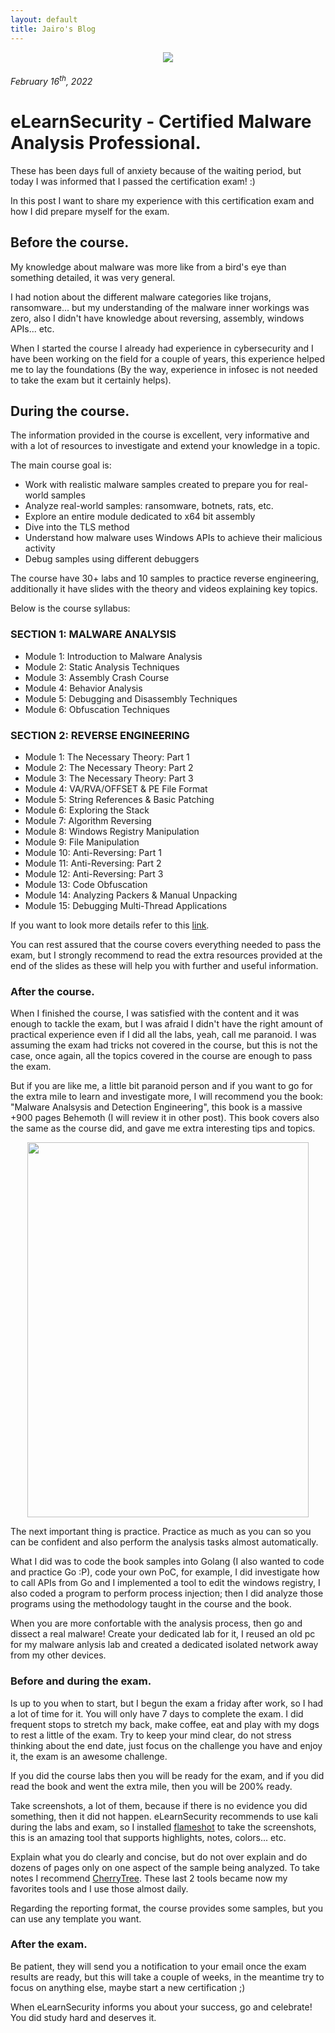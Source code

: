 ```yaml
---
layout: default
title: Jairo's Blog
---
```


<center>
<img src="https://cdn-web-pro.elearnsecurity.com//assets/images/certification/ecmap_certificate_sm.png">
</center>
<h6>February 16<sup>th</sup>, 2022</h6>

# eLearnSecurity - Certified Malware Analysis Professional.

These has been days full of anxiety because of the waiting period, but today I was informed that I passed the certification exam! :)

In this post I want to share my experience with this certification exam and how I did prepare myself for the exam.

## Before the course.
My knowledge about malware was more like from a bird's eye than something detailed, it was very general. 

I had notion about the different malware categories like trojans, ransomware... but my understanding of the malware inner workings was zero, also I didn't have knowledge about reversing, assembly, windows APIs... etc.

When I started the course I already had experience in cybersecurity and I have been working on the field for a couple of years, this experience helped me to lay the foundations (By the way, experience in infosec is not needed to take the exam but it certainly helps).

## During the course.
The information provided in the course is excellent, very informative and with a lot of resources to investigate and extend your knowledge in a topic.

The main course goal is:
* Work with realistic malware samples created to prepare you for real-world samples
* Analyze real-world samples: ransomware, botnets, rats, etc.
* Explore an entire module dedicated to x64 bit assembly
* Dive into the TLS method
* Understand how malware uses Windows APIs to achieve their malicious activity
* Debug samples using different debuggers

The course have 30+ labs and 10 samples to practice reverse engineering, additionally it have slides with the theory and videos explaining key topics.

Below is the course syllabus:

### SECTION 1: MALWARE ANALYSIS
* Module 1: Introduction to Malware Analysis
* Module 2: Static Analysis Techniques
* Module 3: Assembly Crash Course
* Module 4: Behavior Analysis
* Module 5: Debugging and Disassembly Techniques
* Module 6: Obfuscation Techniques

### SECTION 2: REVERSE ENGINEERING
* Module 1: The Necessary Theory: Part 1
* Module 2: The Necessary Theory: Part 2
* Module 3: The Necessary Theory: Part 3
* Module 4: VA/RVA/OFFSET & PE File Format
* Module 5: String References & Basic Patching
* Module 6: Exploring the Stack
* Module 7: Algorithm Reversing
* Module 8: Windows Registry Manipulation
* Module 9: File Manipulation
* Module 10: Anti-Reversing: Part 1
* Module 11: Anti-Reversing: Part 2
* Module 12: Anti-Reversing: Part 3
* Module 13: Code Obfuscation
* Module 14: Analyzing Packers & Manual Unpacking
* Module 15: Debugging Multi-Thread Applications

If you want to look more details refer to this <a href="https://dsxte2q2nyjxs.cloudfront.net/Syllabus_MAPV1.pdf">link</a>.

You can rest assured that the course covers everything needed to pass the exam, but I strongly recommend to read the extra resources provided at the end of the slides as these will help you with further and useful information.

### After the course.
When I finished the course, I was satisfied with the content and it was enough to tackle the exam, but I was afraid I didn't have the right amount of practical experience even if I did all the labs, yeah, call me paranoid. I was assuming the exam had tricks not covered in the course, but this is not the case, once again, all the topics covered in the course are enough to pass the exam.

But if you are like me, a little bit paranoid person and if you want to go for the extra mile to learn and investigate more, I will recommend you the book: "Malware Analsysis and Detection Engineering", this book is a massive +900 pages Behemoth (I will review it in other post). This book covers also the same as the course did, and gave me extra interesting tips and topics. 

<center>
<img src="https://kbimages1-a.akamaihd.net/91771305-b4c1-463d-9ca0-00896f44ca33/1200/1200/False/malware-analysis-and-detection-engineering.jpg" width="450" height="600">
</center>


The next important thing is practice. Practice as much as you can so you can be confident and also perform the analysis tasks almost automatically.

What I did was to code the book samples into Golang (I also wanted to code and practice Go :P), code your own PoC, for example, I did investigate how to call APIs from Go and I implemented a tool to edit the windows registry, I also coded a program to perform process injection; then I did analyze those programs using the methodology taught in the course and the book.

When you are more confortable with the analysis process, then go and dissect a real malware! Create your dedicated lab for it, I reused an old pc for my malware anlysis lab and created a dedicated isolated network away from my other devices.

### Before and during the exam.
Is up to you when to start, but I begun the exam a friday after work, so I had a lot of time for it. You will only have 7 days to complete the exam. I did frequent stops to stretch my back, make coffee, eat and play with my dogs to rest a little of the exam. Try to keep your mind clear, do not stress thinking about the end date, just focus on the challenge you have and enjoy it, the exam is an awesome challenge.

If you did the course labs then you will be ready for the exam, and if you did read the book and went the extra mile, then you will be 200% ready. 

Take screenshots, a lot of them, because if there is no evidence you did something, then it did not happen. eLearnSecurity recommends to use kali during the labs and exam, so I installed <a href="https://flameshot.org/">flameshot</a> to take the screenshots, this is an amazing tool that supports highlights, notes, colors... etc. 

Explain what you do clearly and concise, but do not over explain and do dozens of pages only on one aspect of the sample being analyzed. To take notes I recommend <a href="https://www.giuspen.com/cherrytree/">CherryTree</a>. These last 2 tools became now my favorites tools and I use those almost daily.

Regarding the reporting format, the course provides some samples, but you can use any template you want. 

### After the exam.
Be patient, they will send you a notification to your email once the exam results are ready, but this will take a couple of weeks, in the meantime try to focus on anything else, maybe start a new certification ;)

When eLearnSecurity informs you about your success, go and celebrate! You did study hard and deserves it.





